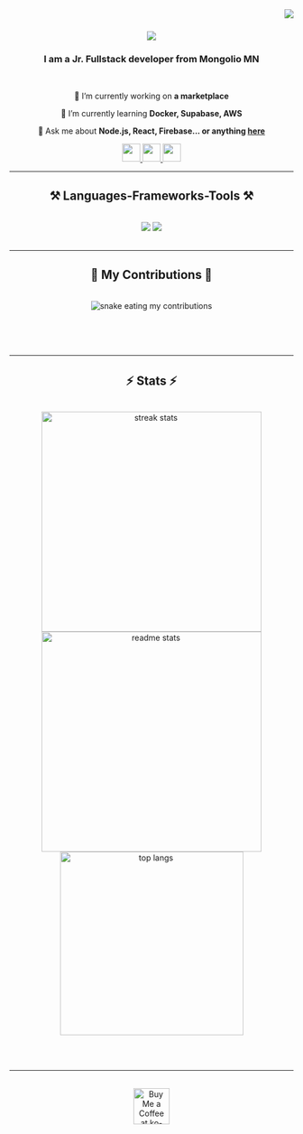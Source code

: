 <img align="right" src="https://visitor-badge.laobi.icu/badge?page_id=syren0914.syren0914" />

<h1 align="center">
    <img src="https://readme-typing-svg.herokuapp.com/?font=Righteous&size=35&center=true&vCenter=true&width=500&height=70&duration=4000&lines=Hi+There!+👋;+I'm+Erdene+Batbayar!;" />
</h1>

<h3 align="center">I am a Jr. Fullstack developer from Mongolio MN</h3>

<br/>

<div align="center">
 
 🔭 I’m currently working on **a marketplace**
 
 🌱 I’m currently learning **Docker, Supabase, AWS**

💬 Ask me about **Node.js, React, Firebase... or anything [here](https://github.com/syren0914/syren0914/issues)**



 </div>
 
<div align="center"> 
  <a href="mailto:erdenebatbayar@gmail.com">
    <img style="width: 32px; height: 32px;"  src="https://static.vecteezy.com/system/resources/previews/016/716/465/original/gmail-icon-free-png.png"  />
  </a>
  <a href="https://www.linkedin.com/in/erdene-batbayar-4990a0281/" target="_blank">
    <img style="width: 32px; height: 32px;" src="https://static.vecteezy.com/system/resources/previews/018/930/587/original/linkedin-logo-linkedin-icon-transparent-free-png.png" target="_blank" />
  </a>
  <a href="https://www.erdenebatbayar.com" target="_blank">
     <img style="width: 32px; height: 32px;" src="https://cdn-icons-png.flaticon.com/512/8133/8133849.png" target="_blank" /> <!-- sqlite, safari, google-chrome are other good icon options -->
  </a>
</div>

 <hr/>
 
<h2 align="center">⚒️ Languages-Frameworks-Tools ⚒️</h2>
<br/>
<div align="center">
    <img  src="https://skillicons.dev/icons?i=react,html,css,vscode,github,figma,tailwind,git" />
    <img src="https://skillicons.dev/icons?i=python,javascript,firebase,mongodb,kotlin,nextjs" /><br>
</div>

<br/>
<hr/>

<div align="center">
  <h2>🐍 My Contributions 🐍</h2>
  <br>
  <img alt="snake eating my contributions" src="https://raw.githubusercontent.com/salesp07/syren0914/output/github-contribution-grid-snake.svg" />
  
  <br/><br/><br/>
</div>

<hr/>

<h2 align="center">⚡ Stats ⚡</h2>
<br>
<div align=center>
  <img width=390 src="https://github-readme-streak-stats-salesp07.vercel.app/?user=syren0914&count_private=true&theme=react&border_radius=10" alt="streak stats"/>
  <img width=390 src="https://github-readme-stats-salesp07.vercel.app/api?username=syren0914&count_private=true&show_icons=true&theme=react&rank_icon=github&border_radius=10" alt="readme stats" />
  <br/>
  <img width=325 align="center" src="https://github-readme-stats-salesp07.vercel.app/api/top-langs/?username=syren0914&hide=HTML&langs_count=8&layout=compact&theme=react&border_radius=10&size_weight=0.5&count_weight=0.5&exclude_repo=github-readme-stats" alt="top langs" />
</div>

<br/><br/>

<hr/>

<br/>

<div align="center">
<a href='https://ko-fi.com/syren0914#paypalModal' target='_blank'><img height='64' style='border:0px;height:64px;' src='https://storage.ko-fi.com/cdn/kofi1.png?v=3' border='0' alt='Buy Me a Coffee at ko-fi.com' /></a>
</div>

<br/>
